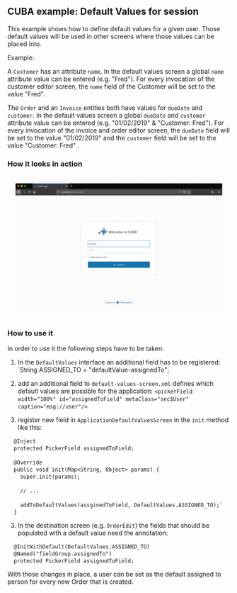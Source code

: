 ## CUBA example: Default Values for session

This example shows how to define default values for a given user. Those default values will be used in other screens where those values can be placed into.

Example:

A `Customer` has an attribute `name`. In the default values screen a global `name` attribute value can be entered (e.g. "Fred"). For every invocation of the customer editor screen, the `name` field of the Customer will be set to the value "Fred".

The `Order` and an `Invoice` entities both have values for `dueDate` and `customer`. In the default values screen a global `dueDate` and `customer` attribute value can be entered (e.g. "01/02/2019" & "Customer: Fred"). For every invocation of the invoice and order editor screen, the `dueDate` field  will be set to the value "01/02/2019" and the `customer` field  will be set to the value "Customer: Fred" .

### How it looks in action

![overview](https://github.com/mariodavid/cuba-example-session-default-values/blob/master/img/overview.gif)


### How to use it

In order to use it the following steps have to be taken:

1. In the `DefaultValues` interface an additional field has to be registered: `String ASSIGNED_TO = "defaultValue-assignedTo"; 

2. add an additional field to `default-values-screen.xml` defines which default values are possible for the application: `<pickerField width="100%" id="assignedToField" metaClass="sec$User" caption="msg://user"/>`

2. register new field in `ApplicationDefaultValuesScreen` in the `init` method like this: 
```
  @Inject
  protected PickerField assignedToField;

  @Override
  public void init(Map<String, Object> params) {
    super.init(params);

    // ...
    
    addToDefaultValues(assginedToField, DefaultValues.ASSIGNED_TO);`
  }

```


3. In the destination screen (e.g. `OrderEdit`) the fields that should be populated with a default value need the annotation:

```
  @InitWithDefault(DefaultValues.ASSIGNED_TO)
  @Named("fieldGroup.assignedTo")
  protected PickerField assignedToField;
```


With those changes in place, a user can be set as the default assigned to person for every new Order that is created.